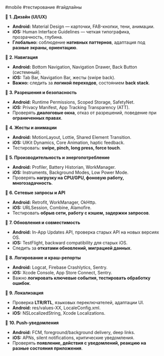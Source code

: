 #mobile #тестирование #гайдлайны

📌 **1. Дизайн (UI/UX)**

- **Android:** Material Design — карточки, FAB-кнопки, тени, анимации.
- **iOS:** Human Interface Guidelines — четкая типографика, прозрачность, глубина.
- **Глобально:** соблюдение **нативных паттернов**, адаптация под **разные экраны, ориентацию**.

📌 **2. Навигация**

- **Android:** Bottom Navigation, Navigation Drawer, Back Button (системный).
- **iOS:** Tab Bar, Navigation Bar, жесты (swipe back).
- **Важно:** следить за **логикой переходов**, состоянием **back stack**.

📌 **3. Разрешения и безопасность**

- **Android:** Runtime Permissions, Scoped Storage, SafetyNet.
- **iOS:** Privacy Manifest, App Tracking Transparency (ATT).
- Проверять **диалоговые окна**, отказ от разрешений, поведение при **ограниченных правах**.

📌 **4. Жесты и анимации**

- **Android:** MotionLayout, Lottie, Shared Element Transition.
- **iOS:** UIKit Dynamics, Core Animation, haptic feedback.
- Тестировать: **swipe, pinch, long press, force touch**.

📌 **5. Производительность и энергопотребление**

- **Android:** Profiler, Battery Historian, WorkManager.
- **iOS:** Instruments, Background Modes, Low Power Mode.
- Проверять **нагрузку на CPU/GPU, фоновую работу, многозадачность**.

📌 **6. Сетевые запросы и API**

- **Android:** Retrofit, WorkManager, OkHttp.
- **iOS:** URLSession, Combine, Alamofire.
- Тестировать **обрыв сети, работу с кэшем, задержки запросов**.

📌 **7. Обновления и совместимость**

- **Android:** In-App Updates API, проверка старых API на новых версиях OS.
- **iOS:** TestFlight, backward compatibility для старых iOS.
- Следить за **откатами обновлений, миграцией данных**.

📌 **8. Логирование и краш-репорты**

- **Android:** Logcat, Firebase Crashlytics, Sentry.
- **iOS:** Xcode Console, App Store Connect, Sentry.
- Важно **логировать ключевые события, тестировать обработку ошибок**.

📌 **9. Локализация**

- Проверка **LTR/RTL**, языковых переключателей, адаптации UI.
- **Android:** res/values-XX, LocaleConfig.xml.
- **iOS:** NSLocalizedString, Xcode Localizations.

📌 **10. Push-уведомления**

- **Android:** FCM, foreground/background delivery, deep links.
- **iOS:** APNs, silent notifications, критические уведомления.
- Проверять **появление, действия с уведомлений, реакцию на разные состояния приложения**.